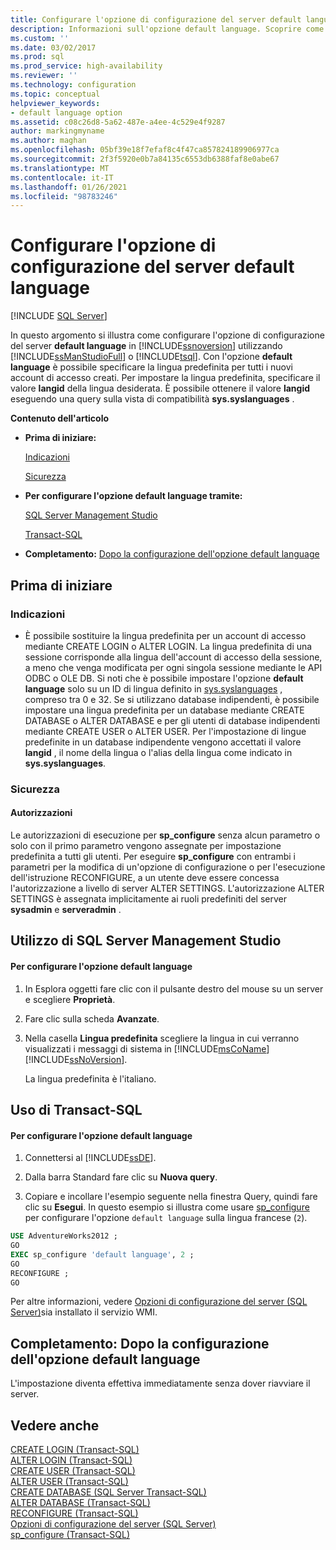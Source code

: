 ```yaml
---
title: Configurare l'opzione di configurazione del server default language | Microsoft Docs
description: Informazioni sull'opzione default language. Scoprire come configurarla per specificare la lingua predefinita usata da SQL Server per tutti i nuovi account di accesso creati.
ms.custom: ''
ms.date: 03/02/2017
ms.prod: sql
ms.prod_service: high-availability
ms.reviewer: ''
ms.technology: configuration
ms.topic: conceptual
helpviewer_keywords:
- default language option
ms.assetid: c08c26d8-5a62-487e-a4ee-4c529e4f9287
author: markingmyname
ms.author: maghan
ms.openlocfilehash: 05bf39e18f7efaf8c4f47ca857824189906977ca
ms.sourcegitcommit: 2f3f5920e0b7a84135c6553db6388faf8e0abe67
ms.translationtype: MT
ms.contentlocale: it-IT
ms.lasthandoff: 01/26/2021
ms.locfileid: "98783246"
---
```

# <a name="configure-the-default-language-server-configuration-option"></a>Configurare l'opzione di configurazione del server default language
 [!INCLUDE [SQL Server](../../includes/applies-to-version/sqlserver.md)]

  In questo argomento si illustra come configurare l'opzione di configurazione del server **default language** in [!INCLUDE[ssnoversion](../../includes/ssnoversion-md.md)] utilizzando [!INCLUDE[ssManStudioFull](../../includes/ssmanstudiofull-md.md)] o [!INCLUDE[tsql](../../includes/tsql-md.md)]. Con l'opzione **default language** è possibile specificare la lingua predefinita per tutti i nuovi account di accesso creati. Per impostare la lingua predefinita, specificare il valore **langid** della lingua desiderata. È possibile ottenere il valore **langid** eseguendo una query sulla vista di compatibilità **sys.syslanguages** .  
  
 **Contenuto dell'articolo**  
  
-   **Prima di iniziare:**  
  
     [Indicazioni](#Recommendations)  
  
     [Sicurezza](#Security)  
  
-   **Per configurare l'opzione default language tramite:**  
  
     [SQL Server Management Studio](#SSMSProcedure)  
  
     [Transact-SQL](#TsqlProcedure)  
  
-   **Completamento:**  [Dopo la configurazione dell'opzione default language](#FollowUp)  
  
##  <a name="before-you-begin"></a><a name="BeforeYouBegin"></a> Prima di iniziare  
  
###  <a name="recommendations"></a><a name="Recommendations"></a> Indicazioni  
  
-   È possibile sostituire la lingua predefinita per un account di accesso mediante CREATE LOGIN o ALTER LOGIN. La lingua predefinita di una sessione corrisponde alla lingua dell'account di accesso della sessione, a meno che venga modificata per ogni singola sessione mediante le API ODBC o OLE DB. Si noti che è possibile impostare l'opzione **default language** solo su un ID di lingua definito in [sys.syslanguages](../../relational-databases/system-compatibility-views/sys-syslanguages-transact-sql.md) , compreso tra 0 e 32. Se si utilizzano database indipendenti, è possibile impostare una lingua predefinita per un database mediante CREATE DATABASE o ALTER DATABASE e per gli utenti di database indipendenti mediante CREATE USER o ALTER USER. Per l'impostazione di lingue predefinite in un database indipendente vengono accettati il valore **langid** , il nome della lingua o l'alias della lingua come indicato in **sys.syslanguages**.  
  
###  <a name="security"></a><a name="Security"></a> Sicurezza  
  
####  <a name="permissions"></a><a name="Permissions"></a> Autorizzazioni  
 Le autorizzazioni di esecuzione per **sp_configure** senza alcun parametro o solo con il primo parametro vengono assegnate per impostazione predefinita a tutti gli utenti. Per eseguire **sp_configure** con entrambi i parametri per la modifica di un'opzione di configurazione o per l'esecuzione dell'istruzione RECONFIGURE, a un utente deve essere concessa l'autorizzazione a livello di server ALTER SETTINGS. L'autorizzazione ALTER SETTINGS è assegnata implicitamente ai ruoli predefiniti del server **sysadmin** e **serveradmin** .  
  
##  <a name="using-sql-server-management-studio"></a><a name="SSMSProcedure"></a> Utilizzo di SQL Server Management Studio  
  
#### <a name="to-configure-the-default-language-option"></a>Per configurare l'opzione default language  
  
1.  In Esplora oggetti fare clic con il pulsante destro del mouse su un server e scegliere **Proprietà**.  
  
2.  Fare clic sulla scheda **Avanzate**.  
  
3.  Nella casella **Lingua predefinita** scegliere la lingua in cui verranno visualizzati i messaggi di sistema in [!INCLUDE[msCoName](../../includes/msconame-md.md)] [!INCLUDE[ssNoVersion](../../includes/ssnoversion-md.md)].  
  
     La lingua predefinita è l'italiano.  
  
##  <a name="using-transact-sql"></a><a name="TsqlProcedure"></a> Uso di Transact-SQL  
  
#### <a name="to-configure-the-default-language-option"></a>Per configurare l'opzione default language  
  
1.  Connettersi al [!INCLUDE[ssDE](../../includes/ssde-md.md)].  
  
2.  Dalla barra Standard fare clic su **Nuova query**.  
  
3.  Copiare e incollare l'esempio seguente nella finestra Query, quindi fare clic su **Esegui**. In questo esempio si illustra come usare [sp_configure](../../relational-databases/system-stored-procedures/sp-configure-transact-sql.md) per configurare l'opzione `default language` sulla lingua francese (`2`).  
  
```sql  
USE AdventureWorks2012 ;  
GO  
EXEC sp_configure 'default language', 2 ;  
GO  
RECONFIGURE ;  
GO  
```  
  
 Per altre informazioni, vedere [Opzioni di configurazione del server &#40;SQL Server&#41;](../../database-engine/configure-windows/server-configuration-options-sql-server.md)sia installato il servizio WMI.  
  
##  <a name="follow-up-after-you-configure-the-default-language-option"></a><a name="FollowUp"></a> Completamento: Dopo la configurazione dell'opzione default language  
 L'impostazione diventa effettiva immediatamente senza dover riavviare il server.  
  
## <a name="see-also"></a>Vedere anche  
 [CREATE LOGIN &#40;Transact-SQL&#41;](../../t-sql/statements/create-login-transact-sql.md)   
 [ALTER LOGIN &#40;Transact-SQL&#41;](../../t-sql/statements/alter-login-transact-sql.md)   
 [CREATE USER &#40;Transact-SQL&#41;](../../t-sql/statements/create-user-transact-sql.md)   
 [ALTER USER &#40;Transact-SQL&#41;](../../t-sql/statements/alter-user-transact-sql.md)   
 [CREATE DATABASE &#40;SQL Server Transact-SQL&#41;](../../t-sql/statements/create-database-transact-sql.md)   
 [ALTER DATABASE &#40;Transact-SQL&#41;](../../t-sql/statements/alter-database-transact-sql.md)   
 [RECONFIGURE &#40;Transact-SQL&#41;](../../t-sql/language-elements/reconfigure-transact-sql.md)   
 [Opzioni di configurazione del server &#40;SQL Server&#41;](../../database-engine/configure-windows/server-configuration-options-sql-server.md)   
 [sp_configure &#40;Transact-SQL&#41;](../../relational-databases/system-stored-procedures/sp-configure-transact-sql.md)  
  
